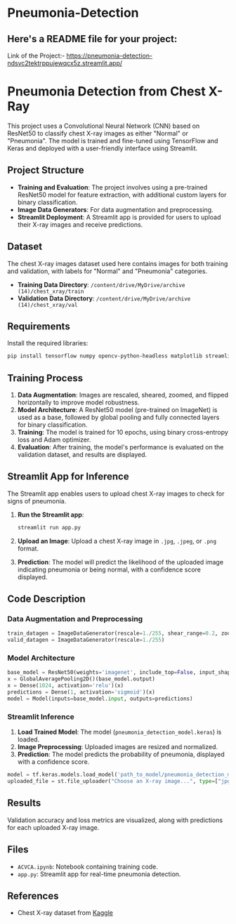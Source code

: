 # Pneumonia-Detection
Here's a README file for your project:
---

Link of the Project:- https://pneumonia-detection-ndsvc2tektrppujewqcx5z.streamlit.app/
# Pneumonia Detection from Chest X-Ray

This project uses a Convolutional Neural Network (CNN) based on ResNet50 to classify chest X-ray images as either "Normal" or "Pneumonia". The model is trained and fine-tuned using TensorFlow and Keras and deployed with a user-friendly interface using Streamlit.

## Project Structure

- **Training and Evaluation**: The project involves using a pre-trained ResNet50 model for feature extraction, with additional custom layers for binary classification.
- **Image Data Generators**: For data augmentation and preprocessing.
- **Streamlit Deployment**: A Streamlit app is provided for users to upload their X-ray images and receive predictions.

## Dataset

The chest X-ray images dataset used here contains images for both training and validation, with labels for "Normal" and "Pneumonia" categories.

- **Training Data Directory**: `/content/drive/MyDrive/archive (14)/chest_xray/train`
- **Validation Data Directory**: `/content/drive/MyDrive/archive (14)/chest_xray/val`

## Requirements

Install the required libraries:
```bash
pip install tensorflow numpy opencv-python-headless matplotlib streamlit pillow
```

## Training Process

1. **Data Augmentation**: Images are rescaled, sheared, zoomed, and flipped horizontally to improve model robustness.
2. **Model Architecture**: A ResNet50 model (pre-trained on ImageNet) is used as a base, followed by global pooling and fully connected layers for binary classification.
3. **Training**: The model is trained for 10 epochs, using binary cross-entropy loss and Adam optimizer.
4. **Evaluation**: After training, the model's performance is evaluated on the validation dataset, and results are displayed.

## Streamlit App for Inference

The Streamlit app enables users to upload chest X-ray images to check for signs of pneumonia.

1. **Run the Streamlit app**:
   ```bash
   streamlit run app.py
   ```

2. **Upload an Image**: Upload a chest X-ray image in `.jpg`, `.jpeg`, or `.png` format.

3. **Prediction**: The model will predict the likelihood of the uploaded image indicating pneumonia or being normal, with a confidence score displayed.

## Code Description

### Data Augmentation and Preprocessing

```python
train_datagen = ImageDataGenerator(rescale=1./255, shear_range=0.2, zoom_range=0.2, horizontal_flip=True)
valid_datagen = ImageDataGenerator(rescale=1./255)
```

### Model Architecture

```python
base_model = ResNet50(weights='imagenet', include_top=False, input_shape=(224, 224, 3))
x = GlobalAveragePooling2D()(base_model.output)
x = Dense(1024, activation='relu')(x)
predictions = Dense(1, activation='sigmoid')(x)
model = Model(inputs=base_model.input, outputs=predictions)
```

### Streamlit Inference

1. **Load Trained Model**: The model (`pneumonia_detection_model.keras`) is loaded.
2. **Image Preprocessing**: Uploaded images are resized and normalized.
3. **Prediction**: The model predicts the probability of pneumonia, displayed with a confidence score.

```python
model = tf.keras.models.load_model('path_to_model/pneumonia_detection_model.keras')
uploaded_file = st.file_uploader("Choose an X-ray image...", type=["jpg", "jpeg", "png"])
```

## Results

Validation accuracy and loss metrics are visualized, along with predictions for each uploaded X-ray image.

## Files

- `ACVCA.ipynb`: Notebook containing training code.
- `app.py`: Streamlit app for real-time pneumonia detection.

## References

- Chest X-ray dataset from [Kaggle](https://www.kaggle.com/paultimothymooney/chest-xray-pneumonia)


